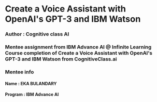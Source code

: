 #  Create a Voice Assistant with OpenAI's GPT-3 and IBM Watson
### Author : Cognitive class AI
### Mentee assignment from IBM Advance AI @ Infinite Learning Course completion of Create a Voice Assistant with OpenAI's GPT-3 and IBM Watson from CognitiveClass.ai
### Mentee info
#### Name : EKA BULANDARY
#### Program : IBM Advance AI
